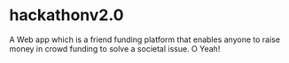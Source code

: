 hackathonv2.0
=============

A Web app which is a friend funding platform that enables anyone to raise money in crowd funding to solve a societal issue.
O Yeah!
